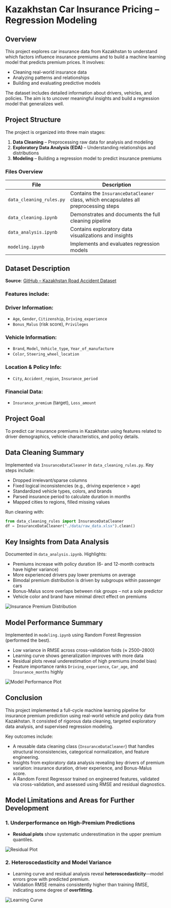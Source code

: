 # Kazakhstan Car Insurance Pricing – Regression Modeling

## Overview

This project explores car insurance data from Kazakhstan to understand which factors influence insurance premiums and to build a machine learning model that predicts premium prices. It involves:

- Cleaning real-world insurance data
- Analyzing patterns and relationships
- Building and evaluating predictive models

The dataset includes detailed information about drivers, vehicles, and policies. The aim is to uncover meaningful insights and build a regression model that generalizes well.

## Project Structure

The project is organized into three main stages:

1. **Data Cleaning** – Preprocessing raw data for analysis and modeling
2. **Exploratory Data Analysis (EDA)** – Understanding relationships and distributions
3. **Modeling** – Building a regression model to predict insurance premiums

### Files Overview

| File | Description |
| --- | --- |
| `data_cleaning_rules.py` | Contains the `InsuranceDataCleaner` class, which encapsulates all preprocessing steps |
| `data_cleaning.ipynb` | Demonstrates and documents the full cleaning pipeline |
| `data_analysis.ipynb` | Contains exploratory data visualizations and insights |
| `modeling.ipynb` | Implements and evaluates regression models |


## Dataset Description

**Source**: [GitHub – Kazakhstan Road Accident Dataset](https://github.com/g0dfury/Kazakhstan-Road-Accident-Data-Analysis/blob/main/kz_road_accident.xlsx)

### Features include:

### Driver Information:

- `Age`, `Gender`, `Citizenship`, `Driving_experience`
- `Bonus_Malus` (risk score), `Privileges`

### Vehicle Information:

- `Brand`, `Model`, `Vehicle_type`, `Year_of_manufacture`
- `Color`, `Steering_wheel_location`

### Location & Policy Info:

- `City`, `Accident_region`, `Insurance_period`

### Financial Data:

- `Insurance_premium` (target), `Loss_amount`


## Project Goal

To predict car insurance premiums in Kazakhstan using features related to driver demographics, vehicle characteristics, and policy details.


## Data Cleaning Summary

Implemented via `InsuranceDataCleaner` in `data_cleaning_rules.py`. Key steps include:

- Dropped irrelevant/sparse columns
- Fixed logical inconsistencies (e.g., driving experience > age)
- Standardized vehicle types, colors, and brands
- Parsed insurance period to calculate duration in months
- Mapped cities to regions, filled missing values

Run cleaning with:

```python
from data_cleaning_rules import InsuranceDataCleaner
df = InsuranceDataCleaner("./data/raw_data.xlsx").clean()

```


## Key Insights from Data Analysis

Documented in `data_analysis.ipynb`. Highlights:

- Premiums increase with policy duration (6- and 12-month contracts have higher variance)
- More experienced drivers pay lower premiums on average
- Bimodal premium distribution is driven by subgroups within passenger cars
- Bonus-Malus score overlaps between risk groups – not a sole predictor
- Vehicle color and brand have minimal direct effect on premiums

![Insurance Premium Distribution](plots/distribution.png)


## Model Performance Summary

Implemented in `modeling.ipynb` using Random Forest Regression (performed the best).

- Low variance in RMSE across cross-validation folds (≈ 2500–2800)
- Learning curve shows generalization improves with more data
- Residual plots reveal underestimation of high premiums (model bias)
- Feature importance ranks `Driving_experience`, `Car_age`, and `Insurance_months` highly

![Model Performance Plot](plots/predictedVSactual.png)

## Conclusion

This project implemented a full-cycle machine learning pipeline for insurance premium prediction using real-world vehicle and policy data from Kazakhstan. It consisted of rigorous data cleaning, targeted exploratory data analysis, and supervised regression modeling.

Key outcomes include:

- A reusable data cleaning class (`InsuranceDataCleaner`) that handles structural inconsistencies, categorical normalization, and feature engineering.
- Insights from exploratory data analysis revealing key drivers of premium variation: insurance duration, driver experience, and Bonus-Malus score.
- A Random Forest Regressor trained on engineered features, validated via cross-validation, and assessed using RMSE and residual diagnostics.

## Model Limitations and Areas for Further Development

### 1. **Underperformance on High-Premium Predictions**

- **Residual plots** show systematic underestimation in the upper premium quantiles.


![Residual Plot](plots/residuals.png)


### 2. **Heteroscedasticity and Model Variance**

- Learning curve and residual analysis reveal **heteroscedasticity**—model errors grow with predicted premium.
- Validation RMSE remains consistently higher than training RMSE, indicating some degree of **overfitting**.

![Learning Curve](plots/LearningCurve.png)
